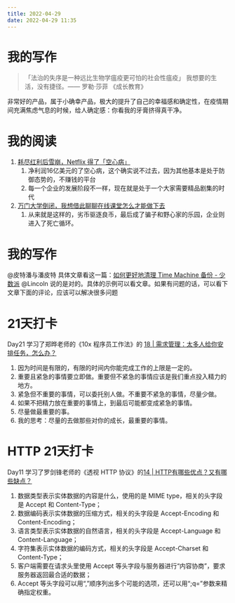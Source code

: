 ```yaml
---
title: 2022-04-29
date: 2022-04-29 11:35
---
```


# 我的写作
> 「法治的失序是一种远比生物学瘟疫更可怕的社会性瘟疫」
> 我想要的生活，没有捷径。—— 罗勒·莎菲 ​​​《成长教育》

非常好的产品，属于小确幸产品，极大的提升了自己的幸福感和确定性，在疫情期间充满焦虑气息的时候，给人确定感：你看我的牙膏挤得真干净。


# 我的阅读
1. [耗尽红利后雪崩，Netflix 得了「空心病」](https://sspai.com/post/72843)
    1. 净利润16亿美元的了空心病，这个确实说不过去，因为其他基本是处于防御态势的，不赚钱的平台
    2. 每一个企业的发展阶段不一样，现在就是处于一个大家需要精品剧集的时代
2. [万门大学倒闭，我想借此聊聊在线课堂怎么才能做下去](https://sspai.com/post/72413)
    1. 从来就是这样的，劣币驱逐良币，最后成了骗子和野心家的乐园，企业则进入了死亡循环。

# 我的写作
 
@皮特潘与潘皮特 具体文章看这一篇：[如何更好地清理 Time Machine 备份 - 少数派](https://sspai.com/post/59368) @Lincoln 说的是对的。具体的示例可以看文章。如果有问题的话，可以看下文章下面的评论，应该可以解决很多问题

# 21天打卡
Day21
学习了郑晔老师的《10x 程序员工作法》的 [18 | 需求管理：太多人给你安排任务，怎么办？](https://time.geekbang.org/column/article/80428)

1. 因为时间是有限的，有限的时间内你能完成工作的上限是一定的。
2. 重要且紧急的事情要立即做。重要但不紧急的事情应该是我们重点投入精力的地方。
3. 紧急但不重要的事情，可以委托别人做。不重要不紧急的事情，尽量少做。
4. 如果不把精力放在重要的事情上，到最后可能都变成紧急的事情。
5. 尽量做最重要的事。
6. 我的思考：尽量的去做那些对你的成长，最重要的事情。


# HTTP 21天打卡
Day11
学习了罗剑锋老师的《透视 HTTP 协议》的[14 | HTTP有哪些优点？又有哪些缺点？](https://time.geekbang.org/column/article/103746)

1. 数据类型表示实体数据的内容是什么，使用的是 MIME type，相关的头字段是 Accept 和 Content-Type；
2. 数据编码表示实体数据的压缩方式，相关的头字段是 Accept-Encoding 和 Content-Encoding；
3. 语言类型表示实体数据的自然语言，相关的头字段是 Accept-Language 和 Content-Language；
4. 字符集表示实体数据的编码方式，相关的头字段是 Accept-Charset 和 Content-Type；
5. 客户端需要在请求头里使用 Accept 等头字段与服务器进行“内容协商”，要求服务器返回最合适的数据；
6. Accept 等头字段可以用“,”顺序列出多个可能的选项，还可以用“;q=”参数来精确指定权重。